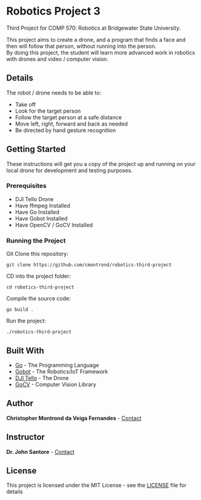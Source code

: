 # Robotics Project 3

Third Project for COMP 570: Robotics at Bridgewater State University.<br>

This project aims to create a drone, and a program that finds a face and then will follow that person, without 
running into the person. <br>
By doing this project, the student will learn more advanced work in robotics with drones and video / computer vision.

## Details

The robot / drone needs to be able to:

* Take off
* Look for the target person
* Follow the target person at a safe distance
* Move left, right, forward and back as needed
* Be directed by hand gesture recognition

## Getting Started

These instructions will get you a copy of the project up and running on your local drone for development 
and testing purposes.

### Prerequisites

* DJI Tello Drone
* Have ffmpeg Installed
* Have Go Installed
* Have Gobot Installed
* Have OpenCV / GoCV Installed

### Running the Project

Git Clone this repository:

```
git clone https://github.com/cmontrond/robotics-third-project
```

CD into the project folder:

```
cd robotics-third-project
```

Compile the source code:

```
go build .
```

Run the project:

```
./robotics-third-project
```

## Built With

* [Go](https://golang.org//) - The Programming Language
* [Gobot](https://gobot.io/) - The Robotics/IoT Framework
* [DJI Tello](https://www.ryzerobotics.com/tello) - The Drone
* [GoCV](https://gocv.io/) - Computer Vision Library

## Author

**Christopher Montrond da Veiga Fernandes** - [Contact](mailto:cmontronddaveigafern@student.bridgew.edu)

## Instructor

**Dr. John Santore** - [Contact](mailto:jsantore@bridgew.edu)

## License

This project is licensed under the MIT License - see the [LICENSE](LICENSE) file for details
